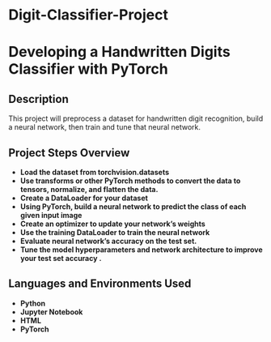 # Digit-Classifier-Project

<h1>  Developing a Handwritten Digits Classifier with PyTorch  </h1>


<h2>Description</h2>

This project  will preprocess a dataset for handwritten digit recognition, build a neural network, then train and tune that neural network.
<br />


<h2> Project Steps Overview </h2>
 
- <b> Load the dataset from torchvision.datasets </b>
- <b> Use transforms or other PyTorch methods to convert the data to tensors, normalize, and flatten the data. </b>
- <b> Create a DataLoader for your dataset </b>
- <b> Using PyTorch, build a neural network to predict the class of each given input image  </b>
- <b> Create an optimizer to update your network’s weights  </b>
- <b> Use the training DataLoader to train the neural network  </b>
- <b> Evaluate  neural network’s accuracy on the test set.  </b>
- <b> Tune the model hyperparameters and network architecture to improve your test set accuracy .  </b>

<h2>Languages and Environments Used</h2>

- <b> Python </b> 
- <b> Jupyter Notebook </b>
- <b> HTML </b>
- <b> PyTorch </b> 


<!--
 ```diff
- text in red
+ text in green
! text in orange
# text in gray
@@ text in purple (and bold)@@
```
--!>
